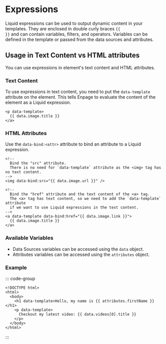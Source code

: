 # Expressions

Liquid expressions can be used to output dynamic content in your templates. They are enclosed in double curly braces <code v-pre>{{  }}</code> and can contain variables, filters, and operators. Variables can be defined in the template or passed from the data sources and attributes.


## Usage in Text Content vs HTML attributes

You can use expressions in element's text content and HTML attributes.


### Text Content

To use expressions in text content, you need to put the `data-template` attribute on the element. This tells Enpage to evaluate the content of the element as a Liquid expression.

```liquid
<p data-template>
  {{ data.image.title }}
</a>
```

### HTML Attributes

Use the `data-bind:<attr>` attribute to bind an attribute to a Liquid expression.

```liquid
<!--
  Bind the "src" attribute.
  There is no need for `data-template` attribute as the <img> tag has no text content.
-->
<img data-bind:src="{{ data.image.url }}" />

<!--
  Bind the "href" attribute and the text content of the <a> tag.
  The <a> tag has text content, so we need to add the `data-template` attribute
  if we want to use Liquid expressions in the text content.
-->
<a data-template data-bind:href="{{ data.image.link }}">
  {{ data.image.title }}
</a>
```

### Available Variables

- Data Sources variables can be accessed using the `data` object.
- Attributes variables can be accessed using the `attributes` object.


### Example

::: code-group
```liquid [index.html]
<!DOCTYPE html>
<html>
  <body>
    <h1 data-template>Hello, my name is {{ attributes.firstName }}</h1>
    <p data-template>
      Checkout my latest video: {{ data.videos[0].title }}
    </p>
  </body>
</html>
```
:::
